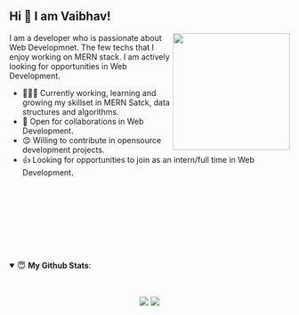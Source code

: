 ## Hi 👋 I am Vaibhav!

<img align = "right" src = "https://media.giphy.com/media/Y0b2MpUTfnrUa3jIM7/giphy.gif" width = "210">
I am a developer who is passionate about  Web Developmnet. The few techs that I enjoy working on MERN stack. I am actively looking for opportunities in Web Development.

- 👨🏽‍💻 Currently working, learning and growing my skillset in MERN Satck, data structures and algorithms.
- 🤝 Open for collaborations in Web Development.
- 😊 Willing to contribute in opensource development projects.
- 👍 Looking for opportunities to join as an intern/full time in Web Development.
<br><br><br><br><br><br><br><br><br>
<details open>
 <summary> 😇 <b>My Github Stats</b>: </summary>

<br>

<p align = "center">
<br>
  <img src = "https://github-readme-stats.vercel.app/api?username=vaibhav7920&show_icons=true&theme=tokyonight&line_height=40&count_private=true&hide=issues&include_all_commits=true">
  <img src = "https://github-readme-stats.vercel.app/api/top-langs/?username=vaibhav7920&theme=tokyonight&line_height=40">
</p>

</details>

